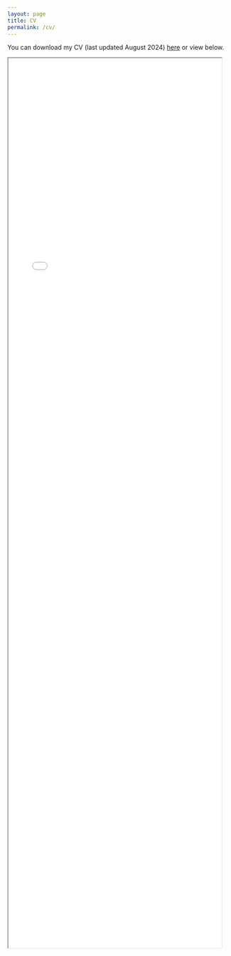 ```yaml
---
layout: page
title: CV 
permalink: /cv/
---
```

You can download my CV (last updated August 2024) [here](https://alyson-singleton.github.io/Alyson-Singleton_CV_2024.pdf) or view below.

<iframe style="position: absolute; width: 50%; height: 50%" src= "[[https://mjharris95.github.io/CV-Harris.pdf](https://alyson-singleton.github.io/Alyson-Singleton_CV_2024.pdf)])" />
